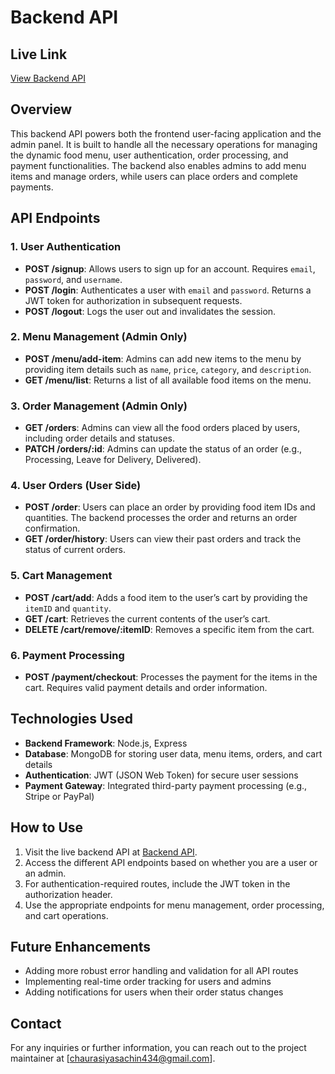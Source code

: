 # Backend API

## Live Link
[View Backend API](https://backend-21ab.onrender.com)

## Overview
This backend API powers both the frontend user-facing application and the admin panel. It is built to handle all the necessary operations for managing the dynamic food menu, user authentication, order processing, and payment functionalities. The backend also enables admins to add menu items and manage orders, while users can place orders and complete payments.

## API Endpoints

### 1. **User Authentication**
- **POST /signup**: Allows users to sign up for an account. Requires `email`, `password`, and `username`.
- **POST /login**: Authenticates a user with `email` and `password`. Returns a JWT token for authorization in subsequent requests.
- **POST /logout**: Logs the user out and invalidates the session.

### 2. **Menu Management (Admin Only)**
- **POST /menu/add-item**: Admins can add new items to the menu by providing item details such as `name`, `price`, `category`, and `description`.
- **GET /menu/list**: Returns a list of all available food items on the menu.

### 3. **Order Management (Admin Only)**
- **GET /orders**: Admins can view all the food orders placed by users, including order details and statuses.
- **PATCH /orders/:id**: Admins can update the status of an order (e.g., Processing, Leave for Delivery, Delivered).

### 4. **User Orders (User Side)**
- **POST /order**: Users can place an order by providing food item IDs and quantities. The backend processes the order and returns an order confirmation.
- **GET /order/history**: Users can view their past orders and track the status of current orders.

### 5. **Cart Management**
- **POST /cart/add**: Adds a food item to the user’s cart by providing the `itemID` and `quantity`.
- **GET /cart**: Retrieves the current contents of the user’s cart.
- **DELETE /cart/remove/:itemID**: Removes a specific item from the cart.

### 6. **Payment Processing**
- **POST /payment/checkout**: Processes the payment for the items in the cart. Requires valid payment details and order information.

## Technologies Used
- **Backend Framework**: Node.js, Express
- **Database**: MongoDB for storing user data, menu items, orders, and cart details
- **Authentication**: JWT (JSON Web Token) for secure user sessions
- **Payment Gateway**: Integrated third-party payment processing (e.g., Stripe or PayPal)

## How to Use
1. Visit the live backend API at [Backend API](https://backend-21ab.onrender.com).
2. Access the different API endpoints based on whether you are a user or an admin.
3. For authentication-required routes, include the JWT token in the authorization header.
4. Use the appropriate endpoints for menu management, order processing, and cart operations.

## Future Enhancements
- Adding more robust error handling and validation for all API routes
- Implementing real-time order tracking for users and admins
- Adding notifications for users when their order status changes

## Contact
For any inquiries or further information, you can reach out to the project maintainer at [chaurasiyasachin434@gmail.com].
